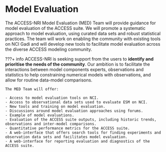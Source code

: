 # Model Evaluation

The ACCESS-NRI Model Evaluation (MED) Team will provide guidance for model evaluation of the ACCESS suite.
We will promote a systematic approach to model evaluation, using curated data sets and robust statistical practices.
The team will work on enabling the community with existing tools on NCI Gadi and will develop new tools to facilitate model
evaluation across the diverse ACCESS modeling community.

???+ info
    ACCESS-NRI is seeking support from the users to **identify and prioritise the needs of the community**.
    Our ambition is to facilitate the interactions between model components experts, observations and statistics to help constraining numerical models with observations, and allow for routine data-model comparisons.

    The MED Team will offer:

    - Access to model evaluation tools on NCI.
    - Access to observational data sets used to evaluate ESM on NCI.
    - New tools and training on model evaluation.
    - Discussions around model evaluation approaches using forums.
    - Example of model evaluations.
    - Evaluation of the ACCESS suite outputs, including historic trends, observations and inter-model comparisons.
    - Quantitative performance metrics for the ACCESS suite.
    - A web-interface that offers search tools for finding experiments and observation data sets and facilitates model evaluation.
    - A web-interface for reporting evaluation and diagnostics of the ACCESS suite.